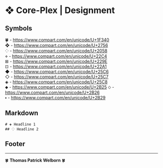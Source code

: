 # ❖ Core-Plex \| Designment
## Symbols
 🍀 - https://www.compart.com/en/unicode/U+1F340  
 ❖ - https://www.compart.com/en/unicode/U+2756  
 ⁘ - https://www.compart.com/en/unicode/U+2058  
 ⋄ - https://www.compart.com/en/unicode/U+22C4  
 ⊞ - https://www.compart.com/en/unicode/U+229E  
 ⊡ - https://www.compart.com/en/unicode/U+22A1  
 ◆ - https://www.compart.com/en/unicode/U+25C6  
 ◇ - https://www.compart.com/en/unicode/U+25C7  
 ◈ - https://www.compart.com/en/unicode/U+25C8  
 ⬥ - https://www.compart.com/en/unicode/U+2B25
 ⬦ - https://www.compart.com/en/unicode/U+2B26  
 ⬩ - https://www.compart.com/en/unicode/U+2B29  

 ## Markdown
 ```
# ❖ Headline 1
## ⁘ Headline 2
 ```

## Footer
***
🍀 **Thomas Patrick Welborn** 🍀